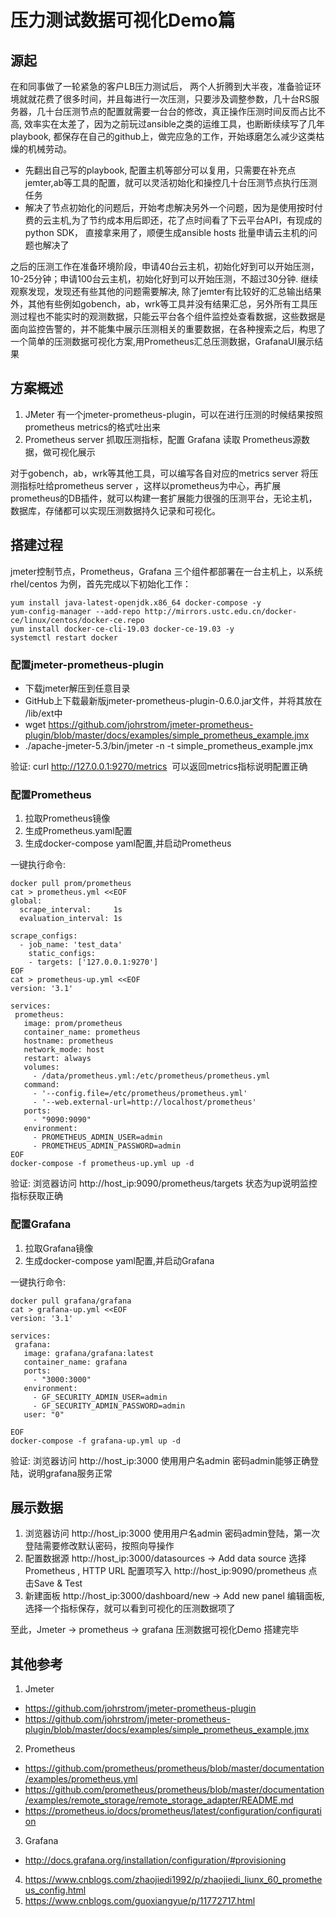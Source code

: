 # 压力测试数据可视化Demo篇

## 源起

在和同事做了一轮紧急的客户LB压力测试后， 两个人折腾到大半夜，准备验证环境就就花费了很多时间，并且每进行一次压测，只要涉及调整参数，几十台RS服务器，几十台压测节点的配置就需要一台台的修改，真正操作压测时间反而占比不高, 效率实在太差了，因为之前玩过ansible之类的运维工具，也断断续续写了几年playbook, 都保存在自己的github上，做完应急的工作，开始琢磨怎么减少这类枯燥的机械劳动。

* 先翻出自己写的playbook, 配置主机等部分可以复用，只需要在补充点jemter,ab等工具的配置，就可以灵活初始化和操控几十台压测节点执行压测任务
* 解决了节点初始化的问题后，开始考虑解决另外一个问题，因为是使用按时付费的云主机,为了节约成本用后即还，花了点时间看了下云平台API，有现成的python SDK， 直接拿来用了，顺便生成ansible hosts 批量申请云主机的问题也解决了

之后的压测工作在准备环境阶段，申请40台云主机，初始化好到可以开始压测，10-25分钟；申请100台云主机，初始化好到可以开始压测，不超过30分钟. 继续观察发现，发现还有些其他的问题需要解决, 除了jemter有比较好的汇总输出结果外，其他有些例如gobench，ab，wrk等工具并没有结果汇总，另外所有工具压测过程也不能实时的观测数据，只能云平台各个组件监控处查看数据，这些数据是面向监控告警的，并不能集中展示压测相关的重要数据，在各种搜索之后，构思了一个简单的压测数据可视化方案,用Prometheus汇总压测数据，GrafanaUI展示结果

## 方案概述

1. JMeter 有一个jmeter-prometheus-plugin，可以在进行压测的时候结果按照prometheus metrics的格式吐出来
2. Prometheus server 抓取压测指标，配置 Grafana 读取 Prometheus源数据，做可视化展示

对于gobench，ab，wrk等其他工具，可以编写各自对应的metrics server 将压测指标吐给prometheus server ，这样以prometheus为中心，再扩展prometheus的DB插件，就可以构建一套扩展能力很强的压测平台，无论主机，数据库，存储都可以实现压测数据持久记录和可视化。

## 搭建过程

jmeter控制节点，Prometheus，Grafana 三个组件都部署在一台主机上，以系统 rhel/centos 为例，首先完成以下初始化工作：
```
yum install java-latest-openjdk.x86_64 docker-compose -y
yum-config-manager --add-repo http://mirrors.ustc.edu.cn/docker-ce/linux/centos/docker-ce.repo 
yum install docker-ce-cli-19.03 docker-ce-19.03 -y
systemctl restart docker
```

### 配置jmeter-prometheus-plugin


* 下载jmeter解压到任意目录
* GitHub上下载最新版jmeter-prometheus-plugin-0.6.0.jar文件，并将其放在 /lib/ext中
* wget https://github.com/johrstrom/jmeter-prometheus-plugin/blob/master/docs/examples/simple_prometheus_example.jmx
* ./apache-jmeter-5.3/bin/jmeter -n -t simple_prometheus_example.jmx

验证: curl http://127.0.0.1:9270/metrics  可以返回metrics指标说明配置正确

### 配置Prometheus 

1. 拉取Prometheus镜像
2. 生成Prometheus.yaml配置
3. 生成docker-compose yaml配置,并启动Prometheus

一键执行命令:
```
docker pull prom/prometheus
cat > prometheus.yml <<EOF
global:
  scrape_interval:     1s
  evaluation_interval: 1s

scrape_configs:
  - job_name: 'test_data'
    static_configs:
    - targets: ['127.0.0.1:9270']
EOF
cat > prometheus-up.yml <<EOF
version: '3.1'

services:
 prometheus:
   image: prom/prometheus
   container_name: prometheus
   hostname: prometheus
   network_mode: host
   restart: always
   volumes:
     - /data/prometheus.yml:/etc/prometheus/prometheus.yml
   command:
     - '--config.file=/etc/prometheus/prometheus.yml'
     - '--web.external-url=http://localhost/prometheus'
   ports:
     - "9090:9090"
   environment:
     - PROMETHEUS_ADMIN_USER=admin
     - PROMETHEUS_ADMIN_PASSWORD=admin
EOF
docker-compose -f prometheus-up.yml up -d
```

验证: 浏览器访问 http://host_ip:9090/prometheus/targets 状态为up说明监控指标获取正确

### 配置Grafana 

1. 拉取Grafana镜像
2. 生成docker-compose yaml配置,并启动Grafana 

一键执行命令:
```
docker pull grafana/grafana
cat > grafana-up.yml <<EOF
version: '3.1'

services:
 grafana:
   image: grafana/grafana:latest
   container_name: grafana
   ports:
     - "3000:3000"
   environment:
     - GF_SECURITY_ADMIN_USER=admin
     - GF_SECURITY_ADMIN_PASSWORD=admin
   user: "0"

EOF
docker-compose -f grafana-up.yml up -d
```

验证: 浏览器访问 http://host_ip:3000 使用用户名admin 密码admin能够正确登陆，说明grafana服务正常 

## 展示数据

1. 浏览器访问 http://host_ip:3000 使用用户名admin 密码admin登陆，第一次登陆需要修改默认密码，按照向导操作
2. 配置数据源 http://host_ip:3000/datasources -> Add data source 选择 Prometheus , HTTP URL 配置项写入 http://host_ip:9090/prometheus 点击Save & Test
3. 新建面板   http://host_ip:3000/dashboard/new -> Add new panel 编辑面板,选择一个指标保存，就可以看到可视化的压测数据项了

至此，Jmeter -> prometheus -> grafana 压测数据可视化Demo 搭建完毕

## 其他参考

1. Jmeter 
  - https://github.com/johrstrom/jmeter-prometheus-plugin
  - https://github.com/johrstrom/jmeter-prometheus-plugin/blob/master/docs/examples/simple_prometheus_example.jmx
2. Prometheus
  - https://github.com/prometheus/prometheus/blob/master/documentation/examples/prometheus.yml
  - https://github.com/prometheus/prometheus/blob/master/documentation/examples/remote_storage/remote_storage_adapter/README.md
  - https://prometheus.io/docs/prometheus/latest/configuration/configuration
3. Grafana
  - http://docs.grafana.org/installation/configuration/#provisioning
4. https://www.cnblogs.com/zhaojiedi1992/p/zhaojiedi_liunx_60_prometheus_config.html
5. https://www.cnblogs.com/guoxiangyue/p/11772717.html
